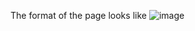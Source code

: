 The format of the page looks like
![image](https://github.com/Abel-Aijsh/html/assets/157879711/43f4be9a-73c1-4bdf-b1ef-dbf252d43ddc)
